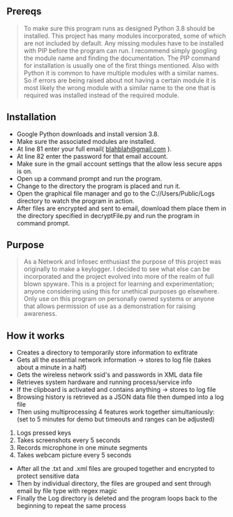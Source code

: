 ## Prereqs
> To make sure this program runs as designed Python 3.8 
> should be installed. This project has many modules incorporated,
> some of which are not included by default. Any missing modules
> have to be installed with PIP before the program can run. I recommend
> simply googling the module name and finding the documentation. The 
> PIP command for installation is usually one of the first things mentioned.
> Also with Python it is common to have multiple modules with a similar names.
> So if errors are being raised about not having a certain module it is
> most likely the wrong module with a similar name to the one that is required
> was installed instead of the required module.

## Installation
- Google Python downloads and install version 3.8.
- Make sure the associated modules are installed.
- At line 81 enter your full email( blahblah@gmail.com ).
- At line 82 enter the password for that email account.
- Make sure in the gmail account settings that the allow less secure apps is on.
- Open up a command prompt and run the program.
- Change to the directory the program is placed and run it.
- Open the graphical file manager and go to the C://Users/Public/Logs directory to watch the program in action.
- After files are encrypted and sent to email, download them place them in the directory specified in
  decryptFile.py and run the program in command prompt.

## Purpose
> As a Network and Infosec enthusiast the purpose of this project was originally to make a keylogger. 
> I decided to see what else can be incorporated and the project evolved into more of the realm of full blown spyware.
> This is a project for learning and experimentation; anyone considering using this for unethical purposes
> go elsewhere. Only use on this program on personally owned systems or anyone that allows permission of use
> as a demonstration for raising awareness.

## How it works
- Creates a directory to temporarily store information to exfitrate
- Gets all the essential network information -> stores to log file			(takes about a minute in a half)
- Gets the wireless network ssid's and passwords in XML data file
- Retrieves system hardware and running process/service info
- If the clipboard is activated and contains anything -> stores to log file
- Browsing history is retrieved as a JSON data file then dumped into a log file
- Then using multiprocessing 4 features work together simultaniously:			(set to 5 minutes for demo but timeouts and ranges can be adjusted)
1. Logs pressed keys
2. Takes screenshots every 5 seconds
3. Records microphone in one minute segments
4. Takes webcam picture every 5 seconds
- After all the .txt and .xml files are grouped together and encrypted to protect sensitive data
- Then by individual directory, the files are grouped and sent through email by file type with regex magic
- Finally the Log directory is deleted and the program loops back to the beginning to repeat the same process
